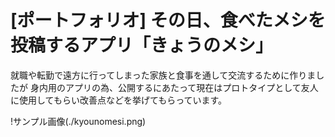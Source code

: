 # [ポートフォリオ] その日、食べたメシを投稿するアプリ「きょうのメシ」

就職や転勤で遠方に行ってしまった家族と食事を通して交流するために作りましたが
身内用のアプリの為、公開するにあたって現在はプロトタイプとして友人に使用してもらい改善点などを挙げてもらっています。

!サンプル画像(./kyounomesi.png)

